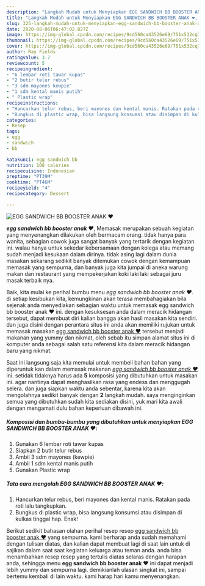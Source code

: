 ```yaml
---
description: "Langkah Mudah untuk Menyiapkan EGG SANDWICH BB BOOSTER ANAK ❤️, Anti Gagal"
title: "Langkah Mudah untuk Menyiapkan EGG SANDWICH BB BOOSTER ANAK ❤️, Anti Gagal"
slug: 325-langkah-mudah-untuk-menyiapkan-egg-sandwich-bb-booster-anak-anti-gagal
date: 2020-08-06T06:47:02.827Z
image: https://img-global.cpcdn.com/recipes/9cd560ca43526e69/751x532cq70/egg-sandwich-bb-booster-anak-❤️-foto-resep-utama.jpg
thumbnail: https://img-global.cpcdn.com/recipes/9cd560ca43526e69/751x532cq70/egg-sandwich-bb-booster-anak-❤️-foto-resep-utama.jpg
cover: https://img-global.cpcdn.com/recipes/9cd560ca43526e69/751x532cq70/egg-sandwich-bb-booster-anak-❤️-foto-resep-utama.jpg
author: Ray Fields
ratingvalue: 3.7
reviewcount: 5
recipeingredient:
- "6 lembar roti tawar kupas"
- "2 butir telur rebus"
- "3 sdm mayones kewpie"
- "1 sdm kental manis putih"
- " Plastic wrap"
recipeinstructions:
- "Hancurkan telur rebus, beri mayones dan kental manis. Ratakan pada roti lalu tangkupkan."
- "Bungkus di plastic wrap, bisa langsung konsumsi atau disimpan di kulkas tinggal hap. Enak!"
categories:
- Resep
tags:
- egg
- sandwich
- bb

katakunci: egg sandwich bb 
nutrition: 108 calories
recipecuisine: Indonesian
preptime: "PT39M"
cooktime: "PT46M"
recipeyield: "4"
recipecategory: Dessert

---
```



![EGG SANDWICH BB BOOSTER ANAK ❤️](https://img-global.cpcdn.com/recipes/9cd560ca43526e69/751x532cq70/egg-sandwich-bb-booster-anak-❤️-foto-resep-utama.jpg)

<b><i>egg sandwich bb booster anak ❤️</i></b>, Memasak merupakan sebuah kegiatan yang menyenangkan dilakukan oleh bermacam orang. tidak hanya para wanita, sebagian cowok juga sangat banyak yang tertarik dengan kegiatan ini. walau hanya untuk sekedar kebersamaan dengan kolega atau memang sudah menjadi kesukaan dalam dirinya. tidak asing lagi dalam dunia masakan sekarang sedikit banyak ditemukan cowok dengan kemampuan memasak yang sempurna, dan banyak juga kita jumpai di aneka warung makan dan restaurant yang mempekerjakan koki laki laki sebagai juru masak terbaik nya.



Baik, kita mulai ke perihal bumbu menu <i>egg sandwich bb booster anak ❤️</i>. di setiap kesibukan kita, kemungkinan akan terasa membahagiakan bila sejenak anda menyediakan sebagian waktu untuk memasak egg sandwich bb booster anak ❤️ ini. dengan kesuksesan anda dalam meracik hidangan tersebut, dapat membuat diri kalian bangga akan hasil masakan kita sendiri. dan juga disini dengan perantara situs ini anda akan memiliki rujukan untuk memasak masakan <u>egg sandwich bb booster anak ❤️</u> tersebut menjadi makanan yang yummy dan nikmat, oleh sebab itu simpan alamat situs ini di komputer anda sebagai salah satu referensi kita dalam meracik hidangan baru yang nikmat.


Saat ini langsung saja kita memulai untuk membeli bahan bahan yang diperuntuk kan dalam memasak makanan <u><i>egg sandwich bb booster anak ❤️</i></u> ini. setidak tidaknya harus ada <b>5</b> komposisi yang dibutuhkan untuk masakan ini. agar nantinya dapat menghasilkan rasa yang endess dan menggugah selera. dan juga siapkan waktu anda sebentar, karena kita akan mengolahnya sedikit banyak dengan <b>2</b> langkah mudah. saya menginginkan semua yang dibutuhkan sudah kita sediakan disini, yuk mari kita awali dengan mengamati dulu bahan keperluan dibawah ini.

<!--inarticleads1-->

##### Komposisi dan bumbu-bumbu yang dibutuhkan untuk menyiapkan EGG SANDWICH BB BOOSTER ANAK ❤️:

1. Gunakan 6 lembar roti tawar kupas
1. Siapkan 2 butir telur rebus
1. Ambil 3 sdm mayones (kewpie)
1. Ambil 1 sdm kental manis putih
1. Gunakan  Plastic wrap




<!--inarticleads2-->

##### Tata cara mengolah EGG SANDWICH BB BOOSTER ANAK ❤️:

1. Hancurkan telur rebus, beri mayones dan kental manis. Ratakan pada roti lalu tangkupkan.
1. Bungkus di plastic wrap, bisa langsung konsumsi atau disimpan di kulkas tinggal hap. Enak!




Berikut sedikit bahasan olahan perihal resep resep <u>egg sandwich bb booster anak ❤️</u> yang sempurna. kami berharap anda sudah memahami dengan tulisan diatas, dan kalian dapat membuat lagi di saat lain untuk di sajikan dalam saat saat kegiatan keluarga atau teman anda. anda bisa menambahkan resep resep yang tertulis diatas selaras dengan harapan anda, sehingga menu <b>egg sandwich bb booster anak ❤️</b> ini dapat menjadi lebih yummy dan sempurna lagi. demikianlah ulasan singkat ini, sampai bertemu kembali di lain waktu. kami harap hari kamu menyenangkan.
